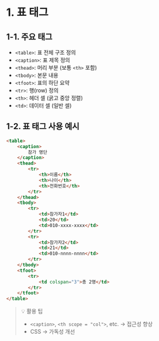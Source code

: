 # 1. 표 태그

## 1-1. 주요 태그

-   `<table>`: 표 전체 구조 정의
-   `<caption>`: 표 제목 정의
-   `<thead>`: 머리 부분 (보통 `<th>` 포함)
-   `<tbody>`: 본문 내용
-   `<tfoot>`: 표의 하단 요약
-   `<tr>`: 행(row) 정의
-   `<th>`: 헤더 셀 (굵고 중앙 정렬)
-   `<td>`: 데이터 셀 (일반 셀)

## 1-2. 표 태그 사용 예시

```html
<table>
    <caption>
        참가 명단
    </caption>
    <thead>
        <tr>
            <th>이름</th>
            <th>나이</th>
            <th>전화번호</th>
        </tr>
    </thead>
    <tbody>
        <tr>
            <td>참가자1</td>
            <td>20</td>
            <td>010-xxxx-xxxx</td>
        </tr>
        <tr>
            <td>참가자2</td>
            <td>21</td>
            <td>010-nnnn-nnnn</td>
        </tr>
    </tbody>
    <tfoot>
        <tr>
            <td colspan="3">총 2명</td>
        </tr>
    </tfoot>
</table>
```

> 💡 활용 팁
>
> -   `<caption>`, `<th scope = "col">`, etc. → 접근성 향상
> -   CSS → 가독성 개선
